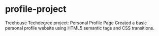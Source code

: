 # profile-project
Treehouse Techdegree project: Personal Profile Page
Created a basic personal profile website using HTML5 semantic tags and CSS transitions.
